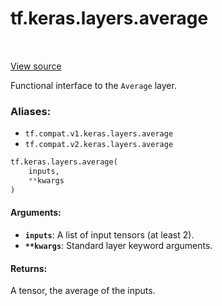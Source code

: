<div itemscope itemtype="http://developers.google.com/ReferenceObject">
<meta itemprop="name" content="tf.keras.layers.average" />
<meta itemprop="path" content="Stable" />
</div>

# tf.keras.layers.average

<!-- Insert buttons -->

<table class="tfo-notebook-buttons tfo-api" align="left">
</table>

<a target="_blank" href="/code/stable/tensorflow/python/keras/layers/merge.py">View source</a>



<!-- Start diff -->
Functional interface to the `Average` layer.

### Aliases:

* `tf.compat.v1.keras.layers.average`
* `tf.compat.v2.keras.layers.average`


``` python
tf.keras.layers.average(
    inputs,
    **kwargs
)
```



<!-- Placeholder for "Used in" -->


#### Arguments:


* <b>`inputs`</b>: A list of input tensors (at least 2).
* <b>`**kwargs`</b>: Standard layer keyword arguments.


#### Returns:

A tensor, the average of the inputs.
